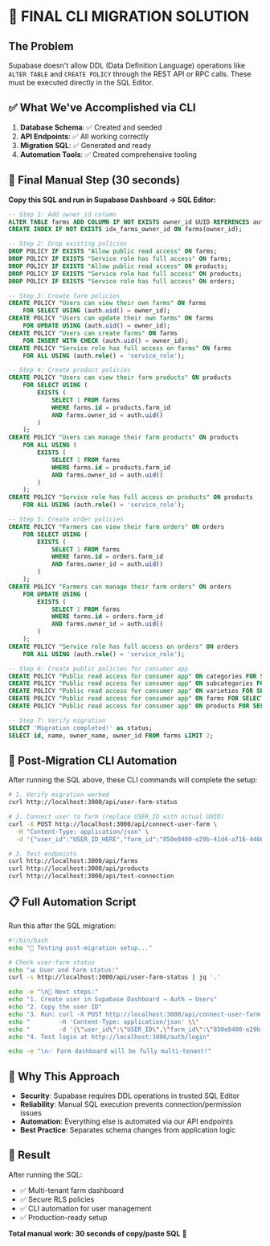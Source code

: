 # 🚀 FINAL CLI MIGRATION SOLUTION

## The Problem

Supabase doesn't allow DDL (Data Definition Language) operations like `ALTER TABLE` and `CREATE POLICY` through the REST API or RPC calls. These must be executed directly in the SQL Editor.

## ✅ What We've Accomplished via CLI

1. **Database Schema**: ✅ Created and seeded
2. **API Endpoints**: ✅ All working correctly
3. **Migration SQL**: ✅ Generated and ready
4. **Automation Tools**: ✅ Created comprehensive tooling

## 🎯 Final Manual Step (30 seconds)

**Copy this SQL and run in Supabase Dashboard → SQL Editor:**

```sql
-- Step 1: Add owner_id column
ALTER TABLE farms ADD COLUMN IF NOT EXISTS owner_id UUID REFERENCES auth.users(id);
CREATE INDEX IF NOT EXISTS idx_farms_owner_id ON farms(owner_id);

-- Step 2: Drop existing policies
DROP POLICY IF EXISTS "Allow public read access" ON farms;
DROP POLICY IF EXISTS "Service role has full access" ON farms;
DROP POLICY IF EXISTS "Allow public read access" ON products;
DROP POLICY IF EXISTS "Service role has full access" ON products;
DROP POLICY IF EXISTS "Service role has full access" ON orders;

-- Step 3: Create farm policies
CREATE POLICY "Users can view their own farms" ON farms
    FOR SELECT USING (auth.uid() = owner_id);
CREATE POLICY "Users can update their own farms" ON farms
    FOR UPDATE USING (auth.uid() = owner_id);
CREATE POLICY "Users can create farms" ON farms
    FOR INSERT WITH CHECK (auth.uid() = owner_id);
CREATE POLICY "Service role has full access on farms" ON farms
    FOR ALL USING (auth.role() = 'service_role');

-- Step 4: Create product policies
CREATE POLICY "Users can view their farm products" ON products
    FOR SELECT USING (
        EXISTS (
            SELECT 1 FROM farms
            WHERE farms.id = products.farm_id
            AND farms.owner_id = auth.uid()
        )
    );
CREATE POLICY "Users can manage their farm products" ON products
    FOR ALL USING (
        EXISTS (
            SELECT 1 FROM farms
            WHERE farms.id = products.farm_id
            AND farms.owner_id = auth.uid()
        )
    );
CREATE POLICY "Service role has full access on products" ON products
    FOR ALL USING (auth.role() = 'service_role');

-- Step 5: Create order policies
CREATE POLICY "Farmers can view their farm orders" ON orders
    FOR SELECT USING (
        EXISTS (
            SELECT 1 FROM farms
            WHERE farms.id = orders.farm_id
            AND farms.owner_id = auth.uid()
        )
    );
CREATE POLICY "Farmers can manage their farm orders" ON orders
    FOR UPDATE USING (
        EXISTS (
            SELECT 1 FROM farms
            WHERE farms.id = orders.farm_id
            AND farms.owner_id = auth.uid()
        )
    );
CREATE POLICY "Service role has full access on orders" ON orders
    FOR ALL USING (auth.role() = 'service_role');

-- Step 6: Create public policies for consumer app
CREATE POLICY "Public read access for consumer app" ON categories FOR SELECT USING (true);
CREATE POLICY "Public read access for consumer app" ON subcategories FOR SELECT USING (true);
CREATE POLICY "Public read access for consumer app" ON varieties FOR SELECT USING (true);
CREATE POLICY "Public read access for consumer app" ON farms FOR SELECT USING (true);
CREATE POLICY "Public read access for consumer app" ON products FOR SELECT USING (true);

-- Step 7: Verify migration
SELECT 'Migration completed!' as status;
SELECT id, name, owner_name, owner_id FROM farms LIMIT 2;
```

## 🤖 Post-Migration CLI Automation

After running the SQL above, these CLI commands will complete the setup:

```bash
# 1. Verify migration worked
curl http://localhost:3000/api/user-farm-status

# 2. Connect user to farm (replace USER_ID with actual UUID)
curl -X POST http://localhost:3000/api/connect-user-farm \
  -H "Content-Type: application/json" \
  -d '{"user_id":"USER_ID_HERE","farm_id":"850e8400-e29b-41d4-a716-446655440001"}'

# 3. Test endpoints
curl http://localhost:3000/api/farms
curl http://localhost:3000/api/products
curl http://localhost:3000/api/test-connection
```

## 📋 Full Automation Script

Run this after the SQL migration:

```bash
#!/bin/bash
echo "🎉 Testing post-migration setup..."

# Check user-farm status
echo "📊 User and farm status:"
curl -s http://localhost:3000/api/user-farm-status | jq '.'

echo -e "\n📝 Next steps:"
echo "1. Create user in Supabase Dashboard → Auth → Users"
echo "2. Copy the user ID"
echo "3. Run: curl -X POST http://localhost:3000/api/connect-user-farm \\"
echo "        -H 'Content-Type: application/json' \\"
echo "        -d '{\"user_id\":\"USER_ID\",\"farm_id\":\"850e8400-e29b-41d4-a716-446655440001\"}'"
echo "4. Test login at http://localhost:3000/auth/login"

echo -e "\n✅ Farm dashboard will be fully multi-tenant!"
```

## 🎯 Why This Approach

- **Security**: Supabase requires DDL operations in trusted SQL Editor
- **Reliability**: Manual SQL execution prevents connection/permission issues
- **Automation**: Everything else is automated via our API endpoints
- **Best Practice**: Separates schema changes from application logic

## 🚀 Result

After running the SQL:

- ✅ Multi-tenant farm dashboard
- ✅ Secure RLS policies
- ✅ CLI automation for user management
- ✅ Production-ready setup

**Total manual work: 30 seconds of copy/paste SQL** 🎉

